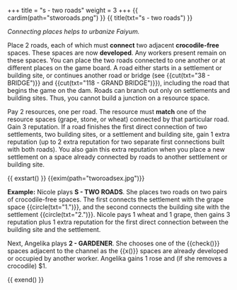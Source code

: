 +++
title = "s - two roads"
weight = 3
+++
{{ cardim(path="stworoads.png") }}
{{ title(txt="s - two roads") }}


*Connecting places helps to urbanize Faiyum.*

Place 2 roads, each of which must **connect** two adjacent **crocodile-free**
spaces. These spaces are now **developed**. Any workers present remain on these
spaces. You can place the two roads connected to one another or at different
places on the game board. A road either starts in a settlement or building
site, or continues another road or bridge (see {{cut(txt="38 - BRIDGE")}} and
{{cut(txt="118 - GRAND BRIDGE")}}), including the road that begins the game on
the dam. Roads can branch out only on settlements and building sites. Thus, you
cannot build a junction on a resource space.

Pay 2 resources, one per road. The resource must **match** one of the resource
spaces (grape, stone, or wheat) connected by that particular road. Gain 3
reputation. If a road finishes the first direct connection of two settlements,
two building sites, or a settlement and building site, gain 1 extra reputation
(up to 2 extra reputation for two separate first connections built with both
roads). You also gain this extra reputation when you place a new settlement on
a space already connected by roads to another settlement or building site.

{{ exstart() }}
{{exim(path="tworoadsex.jpg")}}

**Example:** Nicole plays **S - TWO ROADS**. She places two roads on two pairs of
crocodile-free spaces. The first connects the settlement with the grape space {{circle(txt="1.")}},
and the second connects the building site with the settlement {{circle(txt="2.")}}. Nicole pays
1 wheat and 1 grape, then gains 3 reputation plus 1 extra reputation for the
first direct connection between the building site and the settlement.

Next, Angelika plays **2 - GARDENER**. She chooses one of the {{check()}}
spaces adjacent to the channel as the {{x()}} spaces are already developed or
occupied by another worker. Angelika gains 1 rose and (if she removes a
crocodile) $1.

{{ exend() }}
